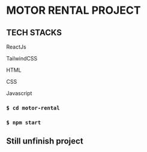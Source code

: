 # MOTOR RENTAL PROJECT

## TECH STACKS

ReactJs

TailwindCSS

HTML

CSS

Javascript

### `$ cd motor-rental`

### `$ npm start`

## Still unfinish project
